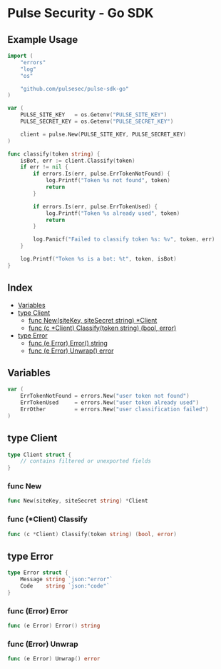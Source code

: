 # Pulse Security - Go SDK

## Example Usage

```go
import (
	"errors"
	"log"
	"os"

	"github.com/pulsesec/pulse-sdk-go"
)

var (
	PULSE_SITE_KEY   = os.Getenv("PULSE_SITE_KEY")
	PULSE_SECRET_KEY = os.Getenv("PULSE_SECRET_KEY")

	client = pulse.New(PULSE_SITE_KEY, PULSE_SECRET_KEY)
)

func classify(token string) {
	isBot, err := client.Classify(token)
	if err != nil {
		if errors.Is(err, pulse.ErrTokenNotFound) {
			log.Printf("Token %s not found", token)
			return
		}

		if errors.Is(err, pulse.ErrTokenUsed) {
			log.Printf("Token %s already used", token)
			return
		}

		log.Panicf("Failed to classify token %s: %v", token, err)
	}

	log.Printf("Token %s is a bot: %t", token, isBot)
}
```

## Index

- [Variables](#variables)
- [type Client](#Client)
  - [func New\(siteKey, siteSecret string\) \*Client](#New)
  - [func \(c \*Client\) Classify\(token string\) \(bool, error\)](#Client.Classify)
- [type Error](#Error)
  - [func \(e Error\) Error\(\) string](#Error.Error)
  - [func \(e Error\) Unwrap\(\) error](#Error.Unwrap)

## Variables

<a name="ErrTokenNotFound"></a>

```go
var (
    ErrTokenNotFound = errors.New("user token not found")
    ErrTokenUsed     = errors.New("user token already used")
    ErrOther         = errors.New("user classification failed")
)
```

<a name="Client"></a>

## type Client

```go
type Client struct {
    // contains filtered or unexported fields
}
```

<a name="New"></a>

### func New

```go
func New(siteKey, siteSecret string) *Client
```

<a name="Client.Classify"></a>

### func \(\*Client\) Classify

```go
func (c *Client) Classify(token string) (bool, error)
```

<a name="Error"></a>

## type Error

```go
type Error struct {
    Message string `json:"error"`
    Code    string `json:"code"`
}
```

<a name="Error.Error"></a>

### func \(Error\) Error

```go
func (e Error) Error() string
```

<a name="Error.Unwrap"></a>

### func \(Error\) Unwrap

```go
func (e Error) Unwrap() error
```
